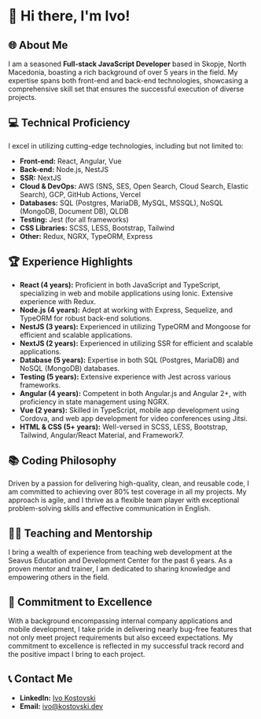 # 👋 Hi there, I'm Ivo!

## 🌐 About Me
I am a seasoned **Full-stack JavaScript Developer** based in Skopje, North Macedonia, boasting a rich background of over 5 years in the field. My expertise spans both front-end and back-end technologies, showcasing a comprehensive skill set that ensures the successful execution of diverse projects.

## 💻 Technical Proficiency
I excel in utilizing cutting-edge technologies, including but not limited to:

- **Front-end:** React, Angular, Vue
- **Back-end:** Node.js, NestJS
- **SSR:** NextJS
- **Cloud & DevOps:** AWS (SNS, SES, Open Search, Cloud Search, Elastic Search), GCP, GitHub Actions, Vercel
- **Databases:** SQL (Postgres, MariaDB, MySQL, MSSQL), NoSQL (MongoDB, Document DB), QLDB
- **Testing:** Jest (for all frameworks)
- **CSS Libraries:** SCSS, LESS, Bootstrap, Tailwind
- **Other:** Redux, NGRX, TypeORM, Express

## 🏆 Experience Highlights
- **React (4 years):** Proficient in both JavaScript and TypeScript, specializing in web and mobile applications using Ionic. Extensive experience with Redux.
- **Node.js (4 years):** Adept at working with Express, Sequelize, and TypeORM for robust back-end solutions.
- **NestJS (3 years):** Experienced in utilizing TypeORM and Mongoose for efficient and scalable applications.
- **NextJS (2 years):** Experienced in utilizing SSR for efficient and scalable applications.
- **Database (5 years):** Expertise in both SQL (Postgres, MariaDB) and NoSQL (MongoDB) databases.
- **Testing (5 years):** Extensive experience with Jest across various frameworks.
- **Angular (4 years):** Competent in both Angular.js and Angular 2+, with proficiency in state management using NGRX.
- **Vue (2 years):** Skilled in TypeScript, mobile app development using Cordova, and web app development for video conferences using Jitsi.
- **HTML & CSS (5+ years):** Well-versed in SCSS, LESS, Bootstrap, Tailwind, Angular/React Material, and Framework7.

## 📚 Coding Philosophy
Driven by a passion for delivering high-quality, clean, and reusable code, I am committed to achieving over 80% test coverage in all my projects. My approach is agile, and I thrive as a flexible team player with exceptional problem-solving skills and effective communication in English.

## 👨‍🏫 Teaching and Mentorship
I bring a wealth of experience from teaching web development at the Seavus Education and Development Center for the past 6 years. As a proven mentor and trainer, I am dedicated to sharing knowledge and empowering others in the field.

## 🌟 Commitment to Excellence
With a background encompassing internal company applications and mobile development, I take pride in delivering nearly bug-free features that not only meet project requirements but also exceed expectations. My commitment to excellence is reflected in my successful track record and the positive impact I bring to each project.

## 📞 Contact Me
- **LinkedIn:** [Ivo Kostovski](https://www.linkedin.com/in/ivokostovski/)
- **Email:** ivo@kostovski.dev

